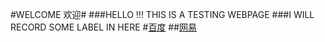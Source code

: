 #WELCOME 欢迎#
###HELLO !!! THIS IS A TESTING WEBPAGE
###I WILL RECORD SOME LABEL IN HERE
#[百度](https://www.baidu.com/ "百度")
##[网易](https://www.163.com/ "网易")

